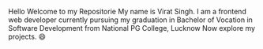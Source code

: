 Hello Welcome to my Repositorie My name is Virat Singh. I am a frontend web developer currently pursuing my graduation in Bachelor of Vocation in Software Development from National PG College, Lucknow
Now explore my projects. 😄
